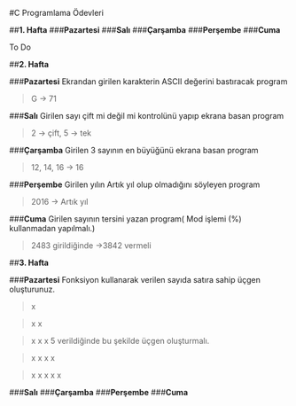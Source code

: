 

#C Programlama Ödevleri

##**1. Hafta**
###**Pazartesi**
###**Salı**
###**Çarşamba**
###**Perşembe**
###**Cuma**
  
To Do

##**2. Hafta**

###**Pazartesi** 
Ekrandan girilen karakterin ASCII değerini bastıracak program
>G -> 71 
 
###**Salı**
Girilen sayı çift mi değil mi kontrolünü yapıp ekrana basan program
>2 -> çift, 5 -> tek
 
###**Çarşamba**
Girilen 3 sayının en büyüğünü ekrana basan program
>12, 14, 16 -> 16
 
###**Perşembe**
Girilen yılın Artık yıl olup olmadığını söyleyen program 
>2016 -> Artık yıl
 
###**Cuma**
Girilen sayının tersini yazan program( Mod işlemi (%) kullanmadan yapılmalı.)
>2483 girildiğinde ->3842  vermeli

##**3. Hafta**

###**Pazartesi**
Fonksiyon kullanarak verilen sayıda satıra sahip üçgen oluşturunuz.


>x

>x x

>x x x                                  5  verildiğinde bu şekilde üçgen oluşturmalı.

>x x x x

>x x x x x


###**Salı**
###**Çarşamba**
###**Perşembe**
###**Cuma**
